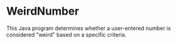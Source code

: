 # WeirdNumber
This Java program determines whether a user-entered number is considered "weird" based on a specific criteria.
